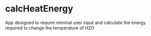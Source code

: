 # calcHeatEnergy

App designed to require minimal user input and calculate the energy required to change the temperature of H2O
